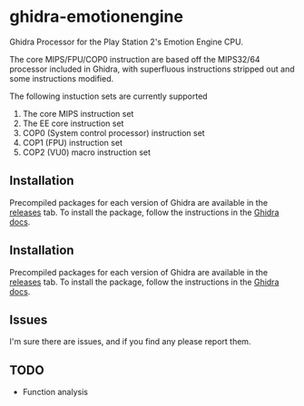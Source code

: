 # ghidra-emotionengine
Ghidra Processor for the Play Station 2's Emotion Engine CPU.

The core MIPS/FPU/COP0 instruction are based off the MIPS32/64 processor included in Ghidra, with superfluous instructions stripped out and some instructions modified.

The following instuction sets are currently supported

 1. The core MIPS instruction set
 1. The EE core instruction set
 1. COP0 (System control processor) instruction set
 1. COP1 (FPU) instruction set
 1. COP2 (VU0) macro instruction set

## Installation

Precompiled packages for each version of Ghidra are available in the [releases](https://github.com/beardypig/ghidra-emotionengine/releases) tab. To install the package, follow the instructions in the [Ghidra docs](https://ghidra-sre.org/InstallationGuide.html#Extensions).

## Installation

Precompiled packages for each version of Ghidra are available in the [releases](https://github.com/beardypig/ghidra-emotionengine/releases) tab. To install the package, follow the instructions in the [Ghidra docs](https://ghidra-sre.org/InstallationGuide.html#Extensions).

## Issues

I'm sure there are issues, and if you find any please report them.

## TODO

 - Function analysis
